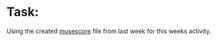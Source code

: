 # Task:  
Using the created [musescore](musescore_edited_10Bars.mscz) file from last week for this weeks activity.
